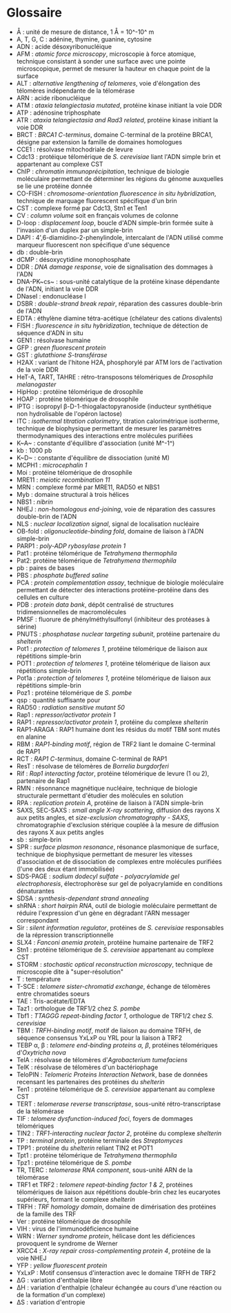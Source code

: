 # Glossaire

- Å : unité de mesure de distance, 1 Å = 10^-10^ m
- A, T, G, C : adénine, thymine, guanine, cytosine
- ADN : acide désoxyribonucléique
- AFM : *atomic force microscopy*, microscopie à force atomique, technique
  consistant à sonder une surface avec une pointe microscopique, permet de
  mesurer la hauteur en chaque point de la surface
- ALT : *alternative lengthening of telomeres*, voie d'élongation des télomères
  indépendante de la télomérase
- ARN : acide ribonucléique
- ATM : *ataxia telangiectasia mutated*, protéine kinase initiant la voie DDR
- ATP : adénosine triphosphate
- ATR : *ataxia telangiectasia and Rad3 related*, protéine kinase initiant la voie DDR
- BRCT : *BRCA1 C-terminus*, domaine C-terminal de la protéine BRCA1, désigne
  par extension la famille de domaines homologues
- CCE1 : résolvase mitochodriale de levure
- Cdc13 : protéique télomérique de *S. cerevisiae* liant l'ADN simple brin et
  appartenant au complexe CST
- ChIP : *chromatin immunoprécipitation*, technique de biologie moléculaire
  permettant de déterminer les régions du génome auxquelles se lie une protéine
  donnée
- CO-FISH : *chromosome-orientation fluorescence in situ hybridization*,
  technique de marquage fluorescent spécifique d'un brin
- CST : complexe formé par Cdc13, Stn1 et Ten1
- CV : *column volume* soit en français volumes de colonne
- D-loop : *displacement loop*, boucle d'ADN simple-brin formée suite
  à l'invasion d'un duplex par un simple-brin
- DAPI : 4',6-diamidino-2-phenylindole, intercalant de l'ADN utilisé comme
  marqueur fluorescent non spécifique d'une séquence
- db : double-brin
- dCMP : désoxycytidine monophosphate
- DDR : *DNA damage response*, voie de signalisation des dommages à l'ADN
- DNA-PK~cs~ : sous-unité catalytique de la protéine kinase dépendante de l'ADN,
  initiant la voie DDR
- DNaseI : endonucléase I
- DSBR : *double-strand break repair*, réparation des cassures double-brin de
  l'ADN
- EDTA : éthylène diamine tétra-acétique (chélateur des cations divalents)
- FISH : *fluorescence in situ hybridization*, technique de détection de
  séquence d'ADN in situ
- GEN1 : résolvase humaine
- GFP : *green fluorescent protein*
- GST : *glutathione S-transférase*
- H2AX : variant de l'hitone H2A, phosphorylé par ATM lors de l'activation de la voie DDR
- HeT-A, TART, TAHRE : rétro-transposons télomériques de *Drosophila melanogaster*
- HipHop : protéine télomérique de drosophile
- HOAP : protéine télomérique de drosophile
- IPTG : isopropyl β-D-1-thiogalactopyranoside (inducteur synthétique non
  hydrolisable de l'opéron lactose)
- ITC : *isothermal titration calorimetry*, titration calorimétrique isotherme,
  technique de biophysique permettant de mesurer les paramètres thermodynamiques
  des interactions entre molécules purifiées
- K~A~ : constante d'équilibre d'association (unité M^-1^)
- kb : 1000 pb
- K~D~ : constante d'équilibre de dissociation (unité M)
- MCPH1 : *microcephalin 1*
- Moi : protéine télomérique de drosophile
- MRE11 : *meiotic recombination 11*
- MRN : complexe formé par MRE11, RAD50 et NBS1
- Myb : domaine structural  à trois hélices
- NBS1 : *nibrin*
- NHEJ : *non-homologous end-joining*, voie de réparation des cassures
  double-brin de l'ADN
- NLS : *nuclear localization signal*, signal de localisation nucléaire
- OB-fold : *oligonucleotide-binding fold*, domaine de liaison à l'ADN simple-brin
- PARP1 : *poly-ADP rybosylase protein 1*
- Pat1 : protéine télomérique de *Tetrahymena thermophila*
- Pat2: protéine télomérique de *Tetrahymena thermophila*
- pb : paires de bases
- PBS : *phosphate buffered saline*
- PCA : *protein complementation assay*, technique de biologie moléculaire
  permettant de détecter des interactions protéine-protéine dans des cellules en
  culture
- PDB : *protein data bank*, dépôt centralisé de structures tridimensionnelles
  de macromolécules
- PMSF : fluorure de phénylméthylsulfonyl (inhibiteur des protéases à sérine)
- PNUTS : *phosphatase nuclear targeting subunit*, protéine partenaire du
  *shelterin*
- Pot1 : *protection of telomeres 1*, protéine télomérique de liaison aux
  répétitions simple-brin
- POT1 : *protection of telomeres 1*, protéine télomérique de liaison aux
  répétitions simple-brin
- Pot1a : *protection of telomeres 1*, protéine télomérique de liaison aux
  répétitions simple-brin
- Poz1 : protéine télomérique de *S. pombe*
- qsp : quantité suffisante pour
- RAD50 : *radiation sensitive mutant 50*
- Rap1 : *repressor/activator protein 1*
- RAP1 : *repressor/activator protein 1*, protéine du complexe *shelterin*
- RAP1-ARAGA : RAP1 humaine dont les résidus du motif TBM sont mutés en alanine
- RBM : *RAP1-binding motif*, région de TRF2 liant le domaine C-terminal de RAP1
- RCT : *RAP1 C-terminus*, domaine C-terminal de RAP1
- ResT : résolvase de télomères de *Borrelia burgdorferi*
- Rif : *Rap1 interacting factor*, protéine télomérique de levure (1 ou 2),
  partenaire de Rap1
- RMN : résonnance magnétique nucléaire, technique de biologie structurale
  permettant d'étudier des molécules en solution
- RPA : *replication protein A*, protéine de liaison à l'ADN simple-brin
- SAXS, SEC-SAXS : *small angle X-ray scattering*, diffusion des rayons X aux
  petits angles, et *size-exclusion chromatography - SAXS*, chromatographie
  d'exclusion stérique couplée à la mesure de diffusion des rayons X aux petits
  angles
- sb : simple-brin
- SPR : *surface plasmon resonance*, résonance plasmonique de surface, technique
  de biophysique permettant de mesurer les vitesses d'association et de
  dissociation de complexes entre molécules purifiées (l'une des deux étant
  immobilisée)
- SDS-PAGE : *sodium dodecyl sulfate - polyacrylamide gel electrophoresis*,
  électrophorèse sur gel de polyacrylamide en conditions dénaturantes
- SDSA : *synthesis-dependant strand annealing*
- shRNA : *short hairpin RNA*, outil de biologie moléculaire permettant de
  réduire l'expression d'un gène en dégradant l'ARN messager correspondant
- Sir : *silent information regulator*, protéines de *S. cerevisiae*
  responsables de la répression transcriptionnelle
- SLX4 : *Fanconi anemia protein*, protéine humaine partenaire de TRF2
- Stn1 : protéine télomérique de *S. cerevisiae* appartenant au complexe CST
- STORM : *stochastic optical reconstruction microscopy*, technique de
  microscopie dite à "super-résolution"
- T : température
- T-SCE : *telomere sister-chromatid exchange*, échange de télomères entre
  chromatides soeurs
- TAE : Tris-acétate/EDTA
- Taz1 : orthologue de TRF1/2 chez *S. pombe*
- Tbf1 : *TTAGGG repeat-binding factor 1*, orthologue de TRF1/2 chez *S.
  cerevisiae*
- TBM : *TRFH-binding motif*, motif de liaison au domaine TRFH, de séquence
  consensus YxLxP ou YRL pour la liaison à TRF2
- TEBP α, β : *telomere end-binding proteins α, β*, protéines télomériques
  d'*Oxytricha nova*
- TelA : résolvase de télomères d'*Agrobacterium tumefaciens*
- TelK : résolvase de télomères d'un bactériophage
- TeloPIN : *Telomeric Proteins Interaction Network*, base de données recensant
  les partenaires des protéines du *shelterin*
- Ten1 : protéine télomérique de *S. cerevisiae* appartenant au complexe CST
- TERT : *telomerase reverse transcriptase*, sous-unité rétro-transcriptase de
  la télomérase
- TIF : *telomere dysfunction-induced foci*, foyers de dommages télomériques
- TIN2 : *TRF1-interacting nuclear factor 2*, protéine du complexe *shelterin*
- TP : *terminal protein*, protéine terminale des *Streptomyces*
- TPP1 : protéine du *shelterin* reliant TIN2 et POT1
- Tpt1 : protéine télomérique de *Tetrahymena thermophila*
- Tpz1 : protéine télomérique de *S. pombe*
- TR, TERC : *telomerase RNA component*, sous-unité ARN de la télomérase
- TRF1 et TRF2 : *telomere repeat-binding factor 1 & 2*, protéines télomériques
  de liaison aux répétitions double-brin chez les eucaryotes supérieurs, formant
  le complexe *shelterin*
- TRFH : *TRF homology domain*, domaine de dimérisation des protéines de la
  famille des TRF
- Ver : protéine télomérique de drosophile
- VIH : virus de l'immunodéficience humaine
- WRN : *Werner syndrome protein*, hélicase dont les déficiences provoquent le
  syndrome de Werner
- XRCC4 : *X-ray repair cross-complementing protein 4*, protéine de la voie NHEJ
- YFP : *yellow fluorescent protein*
- YxLxP : Motif consensus d'interaction avec le domaine TRFH de TRF2
- ΔG : variation d'enthalpie libre
- ΔH : variation d'enthalpie (chaleur échangée au cours d'une réaction ou de la
  formation d'un complexe)
- ΔS : variation d'entropie

